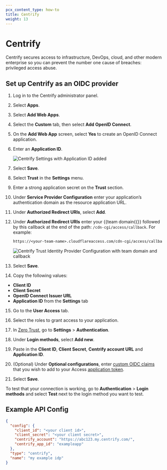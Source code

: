 ```yaml
---
pcx_content_type: how-to
title: Centrify
weight: 13
---
```


# Centrify

Centrify secures access to infrastructure, DevOps, cloud, and other modern enterprise so you can prevent the number one cause of breaches: privileged access abuse.

## Set up Centrify as an OIDC provider

1. Log in to the Centrify administrator panel.

2. Select **Apps**.

3. Select **Add Web Apps**.

4. Select the **Custom** tab, then select **Add OpenID Connect**.

5. On the **Add Web App** screen, select **Yes** to create an OpenID Connect application.

6. Enter an **Application ID**.

    ![Centrify Settings with Application ID added](/images/cloudflare-one/identity/centrify/centrify-4.png)

7. Select **Save**.

8. Select **Trust** in the **Settings** menu.

9. Enter a strong application secret on the **Trust** section.

10. Under **Service Provider Configuration** enter your application’s authentication domain as the resource application URL.

11. Under **Authorized Redirect URIs**, select **Add**.

12. Under **Authorized Redirect URIs** enter your {{<glossary-tooltip term_id="team-domain">team domain{{</glossary-tooltip>}} followed by this callback at the end of the path: `/cdn-cgi/access/callback`. For example:

    ```txt
    https://<your-team-name>.cloudflareaccess.com/cdn-cgi/access/callback
    ```

    ![Centrify Trust Identity Provider Configuration with team domain and callback](/images/cloudflare-one/identity/centrify/centrify-6.png)

13. Select **Save**.

14. Copy the following values:

- **Client ID**
- **Client Secret**
- **OpenID Connect Issuer URL**
- **Application ID** from the **Settings** tab

15. Go to the **User Access** tab.

16. Select the roles to grant access to your application.

17. In [Zero Trust](https://one.dash.cloudflare.com), go to **Settings** > **Authentication**.

18. Under **Login methods**, select **Add new**.

19. Paste in the **Client ID**, **Client Secret**, **Centrify account URL** and **Application ID**.

20. (Optional) Under **Optional configurations**, enter [custom OIDC claims](/cloudflare-one/identity/idp-integration/generic-oidc/#oidc-claims) that you wish to add to your Access [application token](/cloudflare-one/identity/authorization-cookie/application-token/).

21. Select **Save**.

To test that your connection is working, go to **Authentication** > **Login methods** and select **Test** next to the login method you want to test.

## **Example API Config**

```json
{
  "config": {
    "client_id": "<your client id>",
    "client_secret": "<your client secret>",
    "centrify_account": "https://abc123.my.centrify.com/",
    "centrify_app_id": "exampleapp"
  },
  "type": "centrify",
  "name": "my example idp"
}
```

